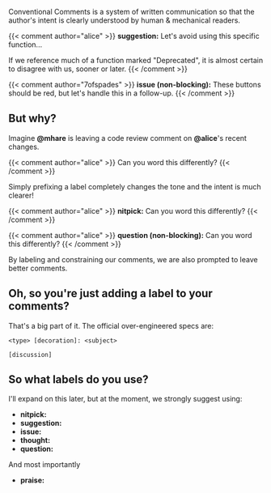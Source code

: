 Conventional Comments is a system of written communication so that the author's intent is clearly understood by human & mechanical readers.

{{< comment author="alice" >}}
**suggestion:** Let's avoid using this specific function...

If we reference much of a function marked "Deprecated", it is almost certain to disagree with us, sooner or later.
{{< /comment >}}

{{< comment author="7ofspades" >}}
**issue (non-blocking):** These buttons should be red, but let's handle this in a follow-up.
{{< /comment >}}

## But why?

Imagine **@mhare** is leaving a code review comment on **@alice**'s recent changes.

{{< comment author="alice" >}}
Can you word this differently?
{{< /comment >}}

Simply prefixing a label completely changes the tone and the intent is much clearer!

{{< comment author="alice" >}}
**nitpick:** Can you word this differently?
{{< /comment >}}

{{< comment author="alice" >}}
**question (non-blocking):** Can you word this differently?
{{< /comment >}}

By labeling and constraining our comments, we are also prompted to leave better comments.

## Oh, so you're just adding a label to your comments?

That's a big part of it. The official over-engineered specs are:

```
<type> [decoration]: <subject>

[discussion]
```

## So what labels do you use?

I'll expand on this later, but at the moment, we strongly suggest using:

- **nitpick:**
- **suggestion:**
- **issue:**
- **thought:**
- **question:**

And most importantly

- **praise:**

